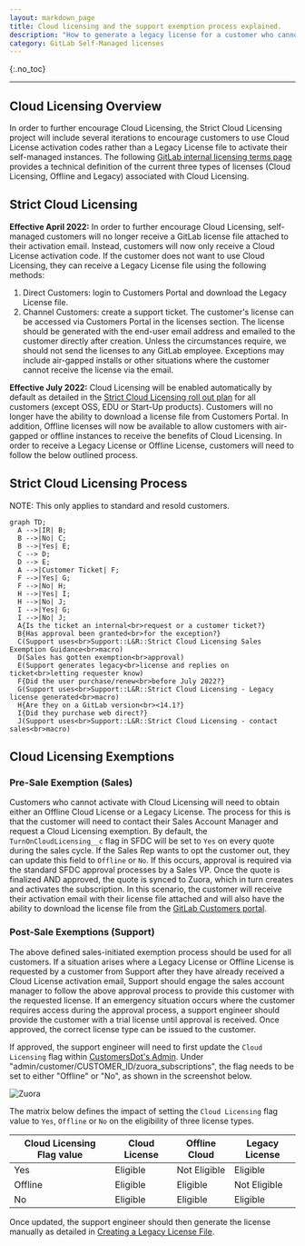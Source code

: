 ```yaml
---
layout: markdown_page
title: Cloud licensing and the support exemption process explained.
description: "How to generate a legacy license for a customer who cannot use Cloud Licensing"
category: GitLab Self-Managed licenses
---
```


{:.no_toc}

----

## Cloud Licensing Overview

In order to further encourage Cloud Licensing, the Strict Cloud Licensing project will include several iterations to encourage customers to use Cloud License activation codes rather than a Legacy License file to activate their self-managed instances. The following [GitLab internal licensing terms page](https://internal-handbook.gitlab.io/handbook/product/fulfillment/definitions/#licensing-terms) provides a technical definition of the current three types of licenses (Cloud Licensing, Offline and Legacy) associated with Cloud Licensing.

## Strict Cloud Licensing

**Effective April 2022:** In order to further encourage Cloud Licensing, self-managed customers will no longer receive a GitLab license file attached to their activation email. Instead, customers will now only receive a Cloud License activation code. If the customer does not want to use Cloud Licensing, they can receive a Legacy License file using the following methods:
1. Direct Customers: login to Customers Portal and download the Legacy License file.
2. Channel Customers: create a support ticket. The customer's license can be accessed via Customers Portal in the licenses section. The license should be generated with the end-user email address and emailed to the customer directly after creation. Unless the circumstances require, we should not send the licenses to any GitLab employee. Exceptions may include air-gapped installs or other situations where the customer cannot receive the license via the email. 

**Effective July 2022:** Cloud Licensing will be enabled automatically by default as detailed in the [Strict Cloud Licensing roll out plan](https://gitlab.com/gitlab-org/gitlab/-/issues/351682) for all customers (except OSS, EDU or Start-Up products). Customers will no longer have the ability to download a license file from Customers Portal. In addition, Offline licenses will now be available to allow customers with air-gapped or offline instances to receive the benefits of Cloud Licensing. In order to receive a Legacy License or Offline License, customers will need to follow the below outlined process.

## Strict Cloud Licensing Process


NOTE: This only applies to standard and resold customers.

```mermaid
graph TD;
  A -->|IR| B;
  B -->|No| C;
  B -->|Yes| E;
  C --> D;
  D --> E;
  A -->|Customer Ticket| F;
  F -->|Yes| G;
  F -->|No| H;
  H -->|Yes| I;
  H -->|No| J;
  I -->|Yes| G;
  I -->|No| J;
  A{Is the ticket an internal<br>request or a customer ticket?}
  B{Has approval been granted<br>for the exception?}
  C(Support uses<br>Support::L&R::Strict Cloud Licensing Sales Exemption Guidance<br>macro)
  D(Sales has gotten exemption<br>approval)
  E(Support generates legacy<br>license and replies on ticket<br>letting requester know)
  F{Did the user purchase/renew<br>before July 2022?}
  G(Support uses<br>Support::L&R::Strict Cloud Licensing - Legacy license generated<br>macro)
  H{Are they on a GitLab version<br><14.1?}
  I{Did they purchase web direct?}
  J(Support uses<br>Support::L&R::Strict Cloud Licensing - contact sales<br>macro)
```

## Cloud Licensing Exemptions

### Pre-Sale Exemption (Sales)

Customers who cannot activate with Cloud Licensing will need to obtain either an Offline Cloud License or a Legacy License. The process for this is that the customer will need to contact their Sales Account Manager and request a Cloud Licensing exemption. 
By default, the `TurnOnCloudLicensing__c` flag in SFDC will be set to `Yes` on every quote during the sales cycle. If the Sales Rep wants to opt the customer out, they can update this field to `Offline` or `No`. If this occurs, approval is required via the standard SFDC approval processes by a Sales VP. Once the quote is finalized AND approved, the quote is synced to Zuora, which in turn creates and activates the subscription. In this scenario, the customer will receive their activation email with their license file attached and will also have the ability to download the license file from the [GitLab Customers portal](https://customers.gitlab.com/customers/sign_in).

### Post-Sale Exemptions (Support)

The above defined sales-initiated exemption process should be used for all customers. If a situation arises where a Legacy License or Offline License is requested by a customer from Support after they have already received a Cloud License activation email, Support should engage the sales account manager to follow the above approval process to provide this customer with the requested license. If an emergency situation occurs where the customer requires access during the approval process, a support engineer should provide the customer with a trial license until approval is received. Once approved, the correct license type can be issued to the customer.

If approved, the support engineer will need to first update the `Cloud Licensing` flag within [CustomersDot's Admin](https://customers.gitlab.com/admin).
Under "admin/customer/CUSTOMER_ID/zuora_subscriptions", the flag needs to be set to either "Offline" or "No", as shown in the screenshot below.

![Zuora](/images/support/ZuoraImage.png)

The matrix below defines the impact of setting the `Cloud Licensing` flag value to `Yes`, `Offline` or `No` on the eligibility of three license types.

| Cloud Licensing Flag value | Cloud License | Offline Cloud | Legacy License |
| ------ | ------ | ------ | ------  |
| Yes | Eligible | Not Eligible | Eligible |
| Offline | Eligible | Eligible | Not Eligible | 
| No  | Eligible | Eligible | Eligible |

Once updated, the support engineer should then generate the license manually as detailed in [Creating a Legacy License File](https://about.gitlab.com/handbook/support/license-and-renewals/workflows/self-managed/creating_licenses.html#create-a-legacy-license).





